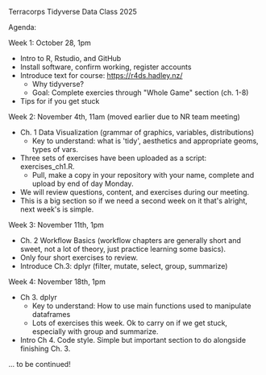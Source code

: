 Terracorps Tidyverse Data Class 2025

Agenda:

Week 1: October 28, 1pm
  - Intro to R, Rstudio, and GitHub
  - Install software, confirm working, register accounts
  - Introduce text for course: https://r4ds.hadley.nz/
    - Why tidyverse?
    - Goal: Complete exercies through "Whole Game" section (ch. 1-8)
  - Tips for if you get stuck

Week 2: November 4th, 11am (moved earlier due to NR team meeting)
 - Ch. 1 Data Visualization (grammar of graphics, variables, distributions)
   - Key to understand: what is 'tidy', aesthetics and appropriate geoms, types of vars.  
 - Three sets of exercises have been uploaded as a script: exercises_ch1.R.
     - Pull, make a copy in your repository with your name, complete and upload by end of day Monday.
 - We will review questions, content, and exercises during our meeting.
 - This is a big section so if we need a second week on it that's alright, next week's is simple. 

Week 3: November 11th, 1pm
  - Ch. 2 Workflow Basics (workflow chapters are generally short and sweet, not a lot of theory, just practice learning some basics).
  - Only four short exercises to review.
  - Introduce Ch.3: dplyr (filter, mutate, select, group, summarize)

Week 4: November 18th, 1pm
  - Ch 3. dplyr
    - Key to understand: How to use main functions used to manipulate dataframes
    - Lots of exercises this week.  Ok to carry on if we get stuck, especially with group and summarize.
  - Intro Ch 4. Code style.  Simple but important section to do alongside finishing Ch. 3. 


... to be continued!
